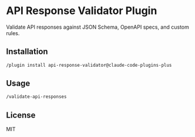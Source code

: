 # API Response Validator Plugin

Validate API responses against JSON Schema, OpenAPI specs, and custom rules.

## Installation

```bash
/plugin install api-response-validator@claude-code-plugins-plus
```

## Usage

```bash
/validate-api-responses
```

## License

MIT
